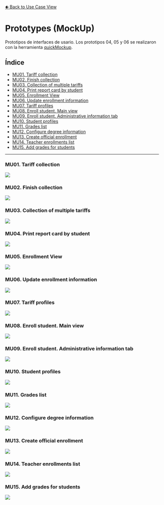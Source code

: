 [🢀 Back to Use Case View](./usecase-view.md)

# Prototypes (MockUp)

Prototipos de interfaces de usario.
Los prototipos 04, 05 y 06 se realizaron con la herramienta [quickMockup](https://jdittrich.github.io/quickMockup/).

## Índice
- [MU01. Tariff collection](#mu01)
- [MU02. Finish collection](#mu02)
- [MU03. Collection of multiple tariffs](#mu03)
- [MU04. Print report card by student](#mu04)
- [MU05. Enrollment View](#mu05)
- [MU06. Update enrollment information](#mu06)
- [MU07. Tariff profiles](#mu07)
- [MU08. Enroll student. Main view](#mu08)
- [MU09. Enroll student. Administrative information tab](#mu09)
- [MU10. Student profiles](#mu10)
- [MU11. Grades list](#mu11)
- [MU12. Configure degree information](#mu12)
- [MU13. Create official enrollment](#mu13)
- [MU14. Teacher enrollments list](#mu14)
- [MU15. Add grades for students](#mu15)
---

### MU01. Tariff collection <a id="mu01"></a>
![](../UseCaseView/Prototype/MU01.png)

### MU02. Finish collection <a id="mu02"></a>
![](../UseCaseView/Prototype/MU02.png)

### MU03. Collection of multiple tariffs <a id="mu03"></a>
![](../UseCaseView/Prototype/MU03.png)

### MU04. Print report card by student <a id="mu04"></a>
![](../UseCaseView/Prototype/MU04.png)

### MU05. Enrollment View <a id="mu05"></a>
![](../UseCaseView/Prototype/MU05.png)

### MU06. Update enrollment information <a id="mu06"></a>
![](../UseCaseView/Prototype/MU06.png)

### MU07. Tariff profiles <a id="mu07"></a>
![](../UseCaseView/Prototype/MU07.png)

### MU08. Enroll student. Main view <a id="mu08"></a>
![](../UseCaseView/Prototype/MU08.png)

### MU09. Enroll student. Administrative information tab <a id="mu09"></a>
![](../UseCaseView/Prototype/MU09.png)

### MU10. Student profiles <a id="mu10"></a>
![](../UseCaseView/Prototype/MU10.png)

### MU11. Grades list <a id="mu11"></a>
![](../UseCaseView/Prototype/MU11.png)

### MU12. Configure degree information <a id="mu12"></a>
![](../UseCaseView/Prototype/MU12.png)

### MU13. Create official enrollment <a id="mu13"></a>
![](../UseCaseView/Prototype/MU13.png)

### MU14. Teacher enrollments list <a id="mu14"></a>
![](../UseCaseView/Prototype/MU14.jpg)

### MU15. Add grades for students <a id="mu15"></a>
![](../UseCaseView/Prototype/MU15.jpg)